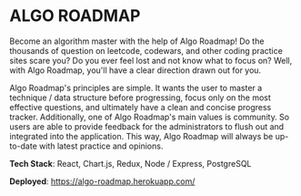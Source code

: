 # ALGO ROADMAP

Become an algorithm master with the help of Algo Roadmap! Do the thousands of question on leetcode, codewars, and other coding practice sites scare you? Do you ever feel lost and not know what to focus on? Well, with Algo Roadmap, you'll have a clear direction drawn out for you.

Algo Roadmap's principles are simple. It wants the user to master a technique / data structure before progressing, focus only on the most effective questions, and ultimately have a clean and concise progress tracker. Additionally, one of Algo Roadmap's main values is community. So users are able to provide feedback for the administrators to flush out and integrated into the application. This way, Algo Roadmap will always be up-to-date with latest practice and opinions.

**Tech Stack**: React, Chart.js, Redux, Node / Express, PostgreSQL

**Deployed**: https://algo-roadmap.herokuapp.com/
